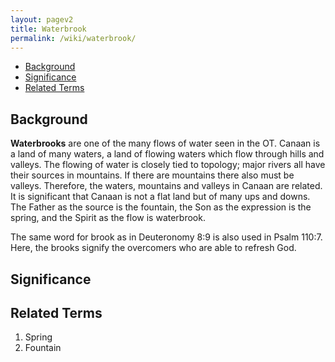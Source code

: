 ```yaml
---
layout: pagev2
title: Waterbrook
permalink: /wiki/waterbrook/
---
```

- [Background](#background)
- [Significance](#significance)
- [Related Terms](#related-terms)

## Background

**Waterbrooks** are one of the many flows of water seen in the OT. Canaan is a land of many waters, a land of flowing waters which flow through hills and valleys. The flowing of water is closely tied to topology; major rivers all have their sources in mountains. If there are mountains there also must be valleys. Therefore, the waters, mountains and valleys in Canaan are related. It is significant that Canaan is not a flat land but of many ups and downs. The Father as the source is the fountain, the Son as the expression is the spring, and the Spirit as the flow is waterbrook.

The same word for brook as in Deuteronomy 8:9 is also used in Psalm 110:7. Here, the brooks signify the overcomers who are able to refresh God.

## Significance

## Related Terms

1. Spring
2. Fountain

